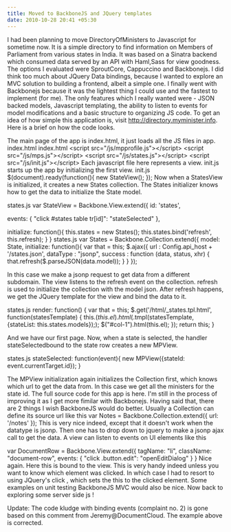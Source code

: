 ```yaml
---
title: Moved to BackboneJS and JQuery templates
date: 2010-10-28 20:41 +05:30
---
```

I had been planning to move DirectoryOfMinisters to Javascript for sometime now. It is a simple directory to find information on Members of Parliament from various states in India. It was based on a Sinatra backend which consumed data served by an API with Haml,Sass for view goodness.
The options I evaluated were SproutCore, Cappuccino and Backbonejs. I did think too much about JQuery Data bindings, because I wanted to explore an MVC solution to building a frontend, albeit a simple one. I finally went with Backbonejs because it was the lightest thing I could use and the fastest to implement (for me). The only features which I really wanted were - JSON backed models, Javascript templating, the ability to listen to events for model modifications and a basic structure to organizing JS code.
To get an idea of how simple this application is, visit http://directory.myminister.info. Here is a brief on how the code looks.

The main page of the app is index.html, it just loads all the JS files in app.
index.html
index.html
&lt;script src="/js/mpprofile.js"&gt;&lt;/script&gt;
&lt;script src="/js/mps.js"&gt;&lt;/script&gt;
&lt;script src="/js/states.js"&gt;&lt;/script&gt;
&lt;script src="/js/init.js"&gt;&lt;/script&gt;
Each javascript file here represents a view. init.js starts up the app by initializing the first view.
init.js
$(document).ready(function(){
  new StateView();
});
Now when a StatesView is initialized, it creates a new States collection. The States initializer knows how to get the data to initialize the State model.

states.js
var StateView = Backbone.View.extend({
  id: 'states',

  events: {
    "click #states table tr[id]": "stateSelected"
  },

  initialize: function(){
    this.states = new States();
    this.states.bind('refresh', this.refresh);
  }
}
states.js
var States  = Backbone.Collection.extend({
  model: State,
  initialize: function(){
    var that = this;
    $.ajax({
      url : Config.api_host + '/states.json',
      dataType : "jsonp",
      success : function (data, status, xhr) {
      that.refresh($.parseJSON(data.model));
    }
  }
});

In this case we make a jsonp request to get data from a different subdomain. The view listens to the refresh event on the collection. refresh is used to initialize the collection with the model json. After refresh happens, we get the JQuery template for the view and bind the data to it.

states.js
render: function() {
  var that = this;
  $.get('/html/_states.tpl.html', function(statesTemplate) {
    this.$(this.el).html($.tmpl(statesTemplate, {stateList: this.states.models}););
    $("#col-1").html(this.el);
  });
  return this;
}

And we have our first page. Now, when a state is selected, the handler stateSelectedbound to the state row creates a new MPView.

states.js
stateSelected: function(event){
  new MPView({stateId: event.currentTarget.id});
}

The MPView initialization again initializes the Collection first, which knows which url to get the data from. In this case we get all the ministers for the state id.
The full source code for this app is here. I'm still in the process of improving it as I get more fimilar with Backbonejs. 
Having said that, there are 2 things I wish BackboneJS would do better.
Usually a Collection can define its source url like this
var Notes = Backbone.Collection.extend({
  url: '/notes'
});
This is very nice indeed, except that it doesn't work when the datatype is jsonp. Then one has to drop down to jquery to make a jsonp ajax call to get the data.
A view can listen to events on UI elements like this

var DocumentRow = Backbone.View.extend({
  tagName: "li",
  className: "document-row",
  events: {
    "click .button.edit":   "openEditDialog"
  }
}
Nice again. Here this is bound to the view. This is very handy indeed unless you want to know which element was clicked. In which case I had to resort to using JQuery's click , which sets the this to the clicked element.
Some examples on unit testing BackboneJS MVC would also be nice.
Now back to exploring some server side js !

Update: The code kludge with binding events (complaint no. 2) is gone based on this comment from Jeremy@DocumentCloud. The example above is corrected.

